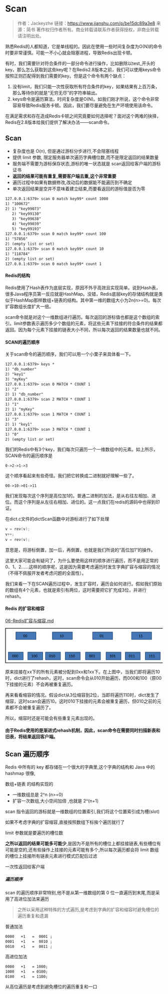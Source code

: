 # Scan

> 作者：Jackeyzhe
> 链接：https://www.jianshu.com/p/be15dc89a3e8
> 来源：简书
> 著作权归作者所有。商业转载请联系作者获得授权，非商业转载请注明出处。

熟悉Redis的人都知道，它是单线程的。因此在使用一些时间复杂度为O(N)的命令时要非常谨慎。可能一不小心就会阻塞进程，导致Redis出现卡顿。

有时，我们需要针对符合条件的一部分命令进行操作，比如删除以test_开头的key。那么怎么获取到这些key呢？在Redis2.8版本之前，我们可以使用keys命令按照正则匹配得到我们需要的key。但是这个命令有两个缺点：

1. 没有limit，我们只能一次性获取所有符合条件的key，如果结果有上百万条，那么等待你的就是“无穷无尽”的字符串输出。
2. keys命令是遍历算法，时间复杂度是O(N)。如我们刚才所说，这个命令非常容易导致Redis服务卡顿。因此，我们要尽量避免在生产环境使用该命令。

在满足需求和存在造成Redis卡顿之间究竟要如何选择呢？面对这个两难的抉择，Redis在2.8版本给我们提供了解决办法——scan命令。

## Scan

- 复杂度也是 O(n), 但是通过游标分步进行,不会阻塞线程
- 提供 limit 参数, 限定服务器单次遍历字典槽位数,而不是限定返回的结果数量
- 服务端不需要为游标保存状态,游标的唯一状态就是 scan返回给客户端的游标证书
- **返回的结果可能有重复,需要客户端去重,这个非常重要**
- 遍历过程中如果有数据修改,改动后的数据能不能遍历到不确定
- 单次返回结果是空并不意味着建立结束,而要看返回的游标值是否为零

```
127.0.0.1:6379> scan 0 match key99* count 1000
1) "100672"
2) 1) "key99073"
   2) "key99130"
   3) "key99638"
   4) "key99039"
   5) "key99193"
127.0.0.1:6379> scan 0 match key99* count 100
1) "57856"
2) (empty list or set)
127.0.0.1:6379> scan 0 match key99* count 10
1) "118784"
2) (empty list or set)
127.0.0.1:6379> scan 0 match key99* count 1
```

#### Redis的结构

Redis使用了Hash表作为底层实现，原因不外乎高效且实现简单。说到Hash表，很多Java程序员第一反应就是HashMap。没错，Redis底层key的存储结构就是类似于HashMap那样数组+链表的结构。其中第一维的数组大小为2n(n>=0)。每次扩容数组长度扩大一倍。

scan命令就是对这个一维数组进行遍历。每次返回的游标值也都是这个数组的索引。limit参数表示遍历多少个数组的元素，将这些元素下挂接的符合条件的结果都返回。因为每个元素下挂接的链表大小不同，所以每次返回的结果数量也就不同。

#### SCAN的遍历顺序

关于scan命令的遍历顺序，我们可以用一个小栗子来具体看一下。

```
127.0.0.1:6379> keys *
1) "db_number"
2) "key1"
3) "myKey"
127.0.0.1:6379> scan 0 MATCH * COUNT 1
1) "2"
2) 1) "db_number"
127.0.0.1:6379> scan 2 MATCH * COUNT 1
1) "1"
2) 1) "myKey"
127.0.0.1:6379> scan 1 MATCH * COUNT 1
1) "3"
2) 1) "key1"
127.0.0.1:6379> scan 3 MATCH * COUNT 1
1) "0"
2) (empty list or set)
```

我们的Redis中有3个key，我们每次只遍历一个一维数组中的元素。如上所示，SCAN命令的遍历顺序是

```
0->2->1->3
```

这个顺序看起来有些奇怪。我们把它转换成二进制就好理解一些了。

```
00->10->01->11
```

我们发现每次这个序列是高位加1的。普通二进制的加法，是从右往左相加、进位。而这个序列是从左往右相加、进位的。这一点我们在redis的源码中也得到印证。

在dict.c文件的dictScan函数中对游标进行了如下处理

```c
v = rev(v);
v++;
v = rev(v);
```

意思是，将游标倒置，加一后，再倒置，也就是我们所说的“高位加1”的操作。

这里大家可能会有疑问了，为什么要使用这样的顺序进行遍历，而不是用正常的0、1、2……这样的顺序呢，这是因为需要考虑遍历时发生字典扩容与缩容的情况（不得不佩服开发者考虑问题的全面性）。

我们来看一下在SCAN遍历过程中，发生扩容时，遍历会如何进行。假如我们原始的数组有4个元素，也就是索引有两位，这时需要把它扩充成3位，并进行rehash。

#### Redis 的扩容和缩容

 [06-Redis扩容与缩容.md](../06-模式以及常见问题/06-Redis扩容与缩容.md) 

![image-20200709090133286](../../../assets/image-20200709090133286.png)

原来挂接在xx下的所有元素被分配到0xx和1xx下。在上图中，当我们即将遍历10时，dict进行了rehash，这时，scan命令会从010开始遍历，而000和100（原00下挂接的元素）不会再被重复遍历。

再来看看缩容的情况。假设dict从3位缩容到2位，当即将遍历110时，dict发生了缩容，这时scan会遍历10。这时010下挂接的元素会被重复遍历，但010之前的元素都不会被重复遍历了。

所以，缩容时还是可能会有些重复元素出现的。

#### 由于Redis使用的是渐进式rehash机制，因此，scan命令在需要同时扫描新表和旧表，将结果返回客户端。



## Scan 遍历顺序

Redis 中所有的 key 都存储在一个很大的字典里,这个字典的结构和 Java 中的 hashmap 很像,

数组+链表 的结构实现的

- 一维数组总是 2^n (n>=0)
- 扩容一次数组,大小空间加倍 ,也就是 2^(n+1)

scan 指令返回的游标就是一维数组的位置索引,我们将这个位置索引成为槽(slot)

如果不考虑字典的扩容缩容,直接按照数组下标挨个遍历就行了

limit 参数就是要遍历的槽位数

**之所以返回的结果可能多可能少**,是因为不是所有的槽位上都挂接链表,有些槽位有可能是空的,还有些操作上挂接的元素可能有多个,所以每次遍历都会将 limit 数组的槽位上挂接所有链表元素进行模式匹配后过滤

一次性返回给客户端

##### 遍历顺序

scan 的遍历顺序非常特别,他不是从第一维数组的第 0 位一直遍历到末尾,而是采用了高进位加法来遍历

> 之所以采用这种特殊的方式遍历,是考虑到字典的扩容和缩容时避免槽位的遍历重复和遗漏

普通加法

```
0000   +1   =  0001 ; 
0001   +1   =  0010 ;
0010   +1   =  0011 ;
```

高进位加法

```
0000   +1   = 1000;
1000   +1   = 0100;
0100   +1   = 1100;
```

从高位遍历是考虑到避免槽位的遍历重复和一口







